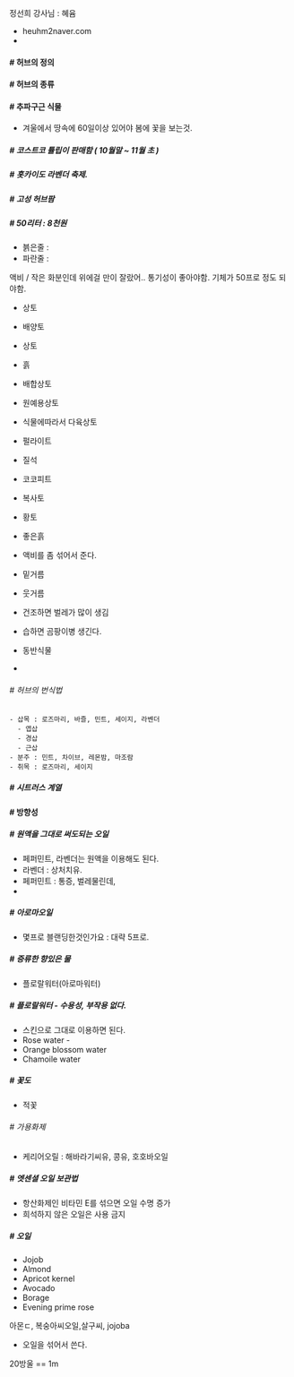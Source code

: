 정선희 강사님 : 혜윰
 - heuhm2naver.com
 - 

#### # 허브의 정의

#### # 허브의 종류

#### # 추파구근 식물
  - 겨울에서 땅속에 60일이상 있어야 봄에 꽃을 보는것.

##### # 코스트코 튤립이 판매함 ( 10월말 ~ 11월 초 )
##### # 홋카이도 라벤더 축제.
##### # 고성 허브팜


##### # 50리터 : 8천원
  - 븕은줄 :
  - 파란줄 :

액비 /
작은 화분인데 위에걸 만이 잘랐어..
통기성이 좋아야함.
기체가 50프로 정도 되야함.
 
  - 상토
  - 배양토
  - 상토
  - 흙 

  - 배합상토
  - 원예용상토
  - 식물에따라서 다육상토

  - 펄라이트
  - 질석
  - 코코피트

  - 복사토
  - 황토 
  - 좋은흙

  - 액비를 좀 섞어서 준다.

  - 밑거름
  - 웃거름

  - 건조하면 벌레가 많이 생김
  - 습하면 곰팡이병 생긴다.

  - 동반식물
  - 
  ###### # 허브의 번식법
    - 삽목 : 로즈마리, 바즐, 민트, 세이지, 라벤더 
      - 엽삽
      - 경삽
      - 근삽
    - 분주 : 민트, 차이브, 레몬밤, 마조람
    - 취목 : 로즈마리, 세이지

##### # 시트러스 계열

#### # 방향성

##### # 원액을 그대로 써도되는 오일
  - 페퍼민트, 라벤더는 원액을 이용해도 된다.
  - 라벤더 : 상처치유.
  - 페퍼민트 : 통증, 벌레물린데, 
  - 

##### # 아로마오일
 - 몇프로 블랜딩한것인가요 : 대략 5프로.


##### # 증류한 향있은 물
  - 플로랄워터(아로마워터)
##### # 플로랄워터 - 수용성, 부작용 없다.
  - 스킨으로 그대로 이용하면 된다.
  - Rose water - 
  - Orange blossom water
  - Chamoile water
##### # 꽃도
  - 적꽃 

###### # 가용화제
  - 케리어오릴 : 해바라기씨유, 콩유, 호호바오일

##### # 엣센셜 오일 보관법  
  - 항산화제인 비타민 E를 섞으면 오일 수명 증가
  - 희석하지 않은 오일은 사용 금지

##### # 오일 
  - Jojob 
  - Almond
  - Apricot kernel
  - Avocado
  - Borage
  - Evening prime rose


아몬ㄷ, 복숭아씨오일,살구씨, jojoba

- 오일을 섞어서 쓴다.

20방울 == 1m
